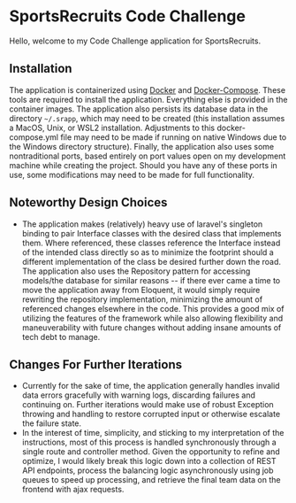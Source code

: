 # SportsRecruits Code Challenge

Hello, welcome to my Code Challenge application for SportsRecruits.

## Installation
The application is containerized using [Docker](https://docs.docker.com/get-docker/) and [Docker-Compose](https://docs.docker.com/compose/install/). These tools are required to install the application. Everything else is provided in the container images.
The application also persists its database data in the directory `~/.srapp`, which may need to be created (this installation assumes a MacOS, Unix, or WSL2 installation. Adjustments to this docker-compose.yml file may need to be made if running on native Windows due to the Windows directory structure). Finally, the application also uses some nontraditional ports, based entirely on port values open on my development machine while creating the project. Should you have any of these ports in use, some modifications may need to be made for full functionality.

## Noteworthy Design Choices
- The application makes (relatively) heavy use of laravel's singleton binding to pair Interface classes with the desired class that implements them. Where referenced, these classes reference the Interface instead of the intended class directly so as to minimize the footprint
should a different implementation of the class be desired further down the road. The application also uses the Repository pattern for accessing models/the database for similar reasons -- if there ever came a time to move the application away from Eloquent, it would simply require rewriting the repository implementation, minimizing the amount of referenced changes elsewhere in the code. This provides a good mix of utilizing the features of the framework while also allowing flexibility and maneuverability with future changes without adding insane amounts of tech debt to manage.


## Changes For Further Iterations
- Currently for the sake of time, the application generally handles invalid data errors gracefully with warning logs, discarding failures and continuing on. Further iterations would make use of robust Exception throwing and handling to restore corrupted input or otherwise escalate the failure state.
- In the interest of time, simplicity, and sticking to my interpretation of the instructions, most of this process is handled synchronously through a single route and controller method. Given the opportunity to refine and optimize, I would likely break this logic down into a collection of REST API endpoints, process the balancing logic asynchronously using job queues to speed up processing, and retrieve the final team data on the frontend with ajax requests.
